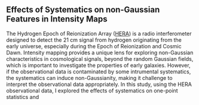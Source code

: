 ## Effects of Systematics on non-Gaussian Features in Intensity Maps
The Hydrogen Epoch of Reionization Array ([HERA](https://reionization.org/)) is a radio interferometer designed to detect the 21 cm signal from hydrogen originating from the early universe, especially during the Epoch of Reionization and Cosmic Dawn. Intensity mapping provides a unique lens for exploring non-Gaussian characteristics in cosmological signals, beyond the random Gaussian fields, which is important to investigate the properties of early galaxies. However, if the observational data is contaminated by some intrumental systematics, the systematics can induce non-Gaussianity, making it challenge to interpret the observational data appropriately. In this study, using the HERA observational data, I explored the effects of systematics on one-point statistics and 
